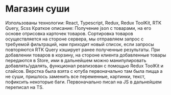 # Магазин суши

Изпользованы технологии: React, Typescript, Redux, Redux ToolKit, RTK Query, Scss
Краткое описание:
Получение json с товарами, на его основе отрисовка карточек товаров. Сортировка товаров осуществляется на стороне сервера, мы отправляем запрос с требуемой фильтраций, нам приходит новый список, если запросы повторяются RTK Query кэширует ранее полученные результаты.
При добавлении товаров в корзину, на стороне клиента добавленные товары передаются в Store, ими в дальнейшем можно манипулировать добавлять/удалять, функционал реализован с помощью Redux ToolKit и слайсов.
Верстка была взята с ютуба первоначально там была пицца а не суши, пришлось заменить все переменные, картинки, текст, пофиксить некоторые баги. Первоначально писал на JS в дальнейшем переписал на TS.
